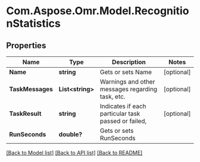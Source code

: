 # Com.Aspose.Omr.Model.RecognitionStatistics
## Properties

Name | Type | Description | Notes
------------ | ------------- | ------------- | -------------
**Name** | **string** | Gets or sets Name | [optional] 
**TaskMessages** | **List&lt;string&gt;** | Warnings and other messages regarding task, etc. | [optional] 
**TaskResult** | **string** | Indicates if each particular task passed or failed, | [optional] 
**RunSeconds** | **double?** | Gets or sets RunSeconds | 

[[Back to Model list]](../README.md#documentation-for-models) [[Back to API list]](../README.md#documentation-for-api-endpoints) [[Back to README]](../README.md)

